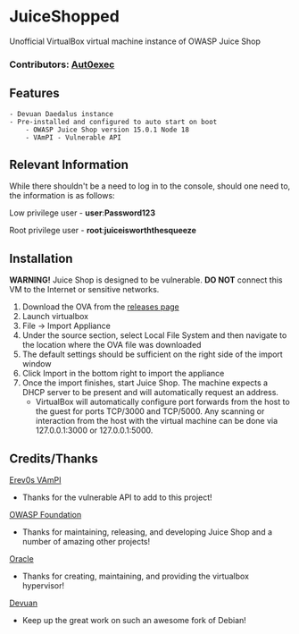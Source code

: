# JuiceShopped

Unofficial VirtualBox virtual machine instance of OWASP Juice Shop

### Contributors: [Aut0exec](https://aut0exec.blogspot.com)

## Features
	- Devuan Daedalus instance
	- Pre-installed and configured to auto start on boot
		- OWASP Juice Shop version 15.0.1 Node 18
		- VAmPI - Vulnerable API

## Relevant Information

While there shouldn't be a need to log in to the console, should one need to, the information is as follows:

Low privilege user  - __user__:__Password123__

Root privilege user - __root__:__juiceisworththesqueeze__

## Installation

__WARNING!__ Juice Shop is designed to be vulnerable. __DO NOT__ connect this VM to the Internet or sensitive networks.

1. Download the OVA from the [releases page](https://github.com/aut0exec/JuiceShopped/releases)
1. Launch virtualbox
1. File -> Import Appliance
1. Under the source section, select Local File System and then navigate to the location where the OVA file was downloaded
1. The default settings should be sufficient on the right side of the import window
1. Click Import in the bottom right to import the appliance
1. Once the import finishes, start Juice Shop. The machine expects a DHCP server to be present and will automatically request an address.
	- VirtualBox will automatically configure port forwards from the host to the guest for ports TCP/3000 and TCP/5000. Any scanning or interaction from the host with the virtual machine can be done via 127.0.0.1:3000 or 127.0.0.1:5000.

## Credits/Thanks
[Erev0s VAmPI](https://github.com/erev0s/VAmPI)

+ Thanks for the vulnerable API to add to this project!

[OWASP Foundation](https://owasp.org/www-project-juice-shop/)

+ Thanks for maintaining, releasing, and developing Juice Shop and a number of amazing other projects!

[Oracle](https://www.virtualbox.org/)

+ Thanks for creating, maintaining, and providing the virtualbox hypervisor!

[Devuan](https://www.devuan.org/)

+ Keep up the great work on such an awesome fork of Debian!
